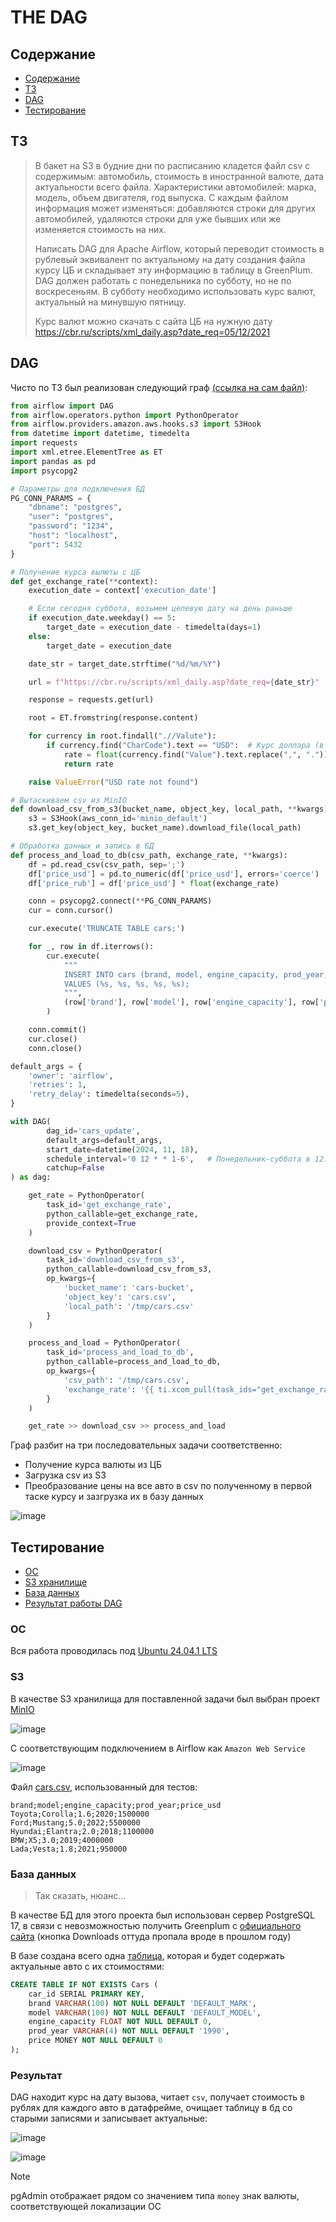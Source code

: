 # THE DAG

## Содержание
- [Содержание](#Содержание)
- [ТЗ](#ТЗ)
- [DAG](#DAG)
- [Тестирование](#Тестирование)

## ТЗ

> В бакет на S3 в будние дни по расписанию кладется файл csv с содержимым: автомобиль, стоимость в иностранной валюте, дата актуальности всего файла. Характеристики автомобилей: марка, модель, объем двигателя, год выпуска. С каждым файлом информация может изменяться: добавляются строки для других автомобилей, удаляются строки для уже бывших или же изменяется стоимость на них.
>
> Написать DAG для Apache Airflow, который переводит стоимость в рублевый эквивалент по актуальному на дату создания файла курсу ЦБ и складывает эту информацию в таблицу в GreenPlum. DAG должен работать с понедельника по субботу, но не по воскресеньям. В субботу необходимо использовать курс валют, актуальный на минувшую пятницу.
>
> Курс валют можно скачать с сайта ЦБ на нужную дату https://cbr.ru/scripts/xml_daily.asp?date_req=05/12/2021

## DAG

Чисто по ТЗ был реализован следующий граф [(ссылка на сам файл)](./update-cars.py):

```python
from airflow import DAG
from airflow.operators.python import PythonOperator
from airflow.providers.amazon.aws.hooks.s3 import S3Hook
from datetime import datetime, timedelta
import requests
import xml.etree.ElementTree as ET
import pandas as pd
import psycopg2

# Параметры для подключения БД
PG_CONN_PARAMS = {
    "dbname": "postgres",
    "user": "postgres",
    "password": "1234",
    "host": "localhost",
    "port": 5432
}

# Получение курса вылюты с ЦБ
def get_exchange_rate(**context):
    execution_date = context['execution_date']

    # Если сегодня суббота, возьмем целевую дату на день раньше
    if execution_date.weekday() == 5:
        target_date = execution_date - timedelta(days=1)
    else:
        target_date = execution_date

    date_str = target_date.strftime("%d/%m/%Y")

    url = f"https://cbr.ru/scripts/xml_daily.asp?date_req={date_str}"

    response = requests.get(url)

    root = ET.fromstring(response.content)

    for currency in root.findall(".//Valute"):
        if currency.find("CharCode").text == "USD":  # Курс доллара (в ТЗ не было указано какая именно иностранная валюта хранится в csv)
            rate = float(currency.find("Value").text.replace(",", "."))
            return rate

    raise ValueError("USD rate not found")

# Вытаскиваем csv из MinIO
def download_csv_from_s3(bucket_name, object_key, local_path, **kwargs):
    s3 = S3Hook(aws_conn_id='minio_default')
    s3.get_key(object_key, bucket_name).download_file(local_path)

# Обработка данных и запись в БД
def process_and_load_to_db(csv_path, exchange_rate, **kwargs):
    df = pd.read_csv(csv_path, sep=';')
    df['price_usd'] = pd.to_numeric(df['price_usd'], errors='coerce')
    df['price_rub'] = df['price_usd'] * float(exchange_rate)

    conn = psycopg2.connect(**PG_CONN_PARAMS)
    cur = conn.cursor()

    cur.execute('TRUNCATE TABLE cars;')

    for _, row in df.iterrows():
        cur.execute(
            """
            INSERT INTO cars (brand, model, engine_capacity, prod_year, price)
            VALUES (%s, %s, %s, %s, %s);
            """,
            (row['brand'], row['model'], row['engine_capacity'], row['prod_year'], row['price_rub'])
        )

    conn.commit()
    cur.close()
    conn.close()

default_args = {
    'owner': 'airflow',
    'retries': 1,
    'retry_delay': timedelta(seconds=5),
}

with DAG(
        dag_id='cars_update',
        default_args=default_args,
        start_date=datetime(2024, 11, 18),
        schedule_interval='0 12 * * 1-6',   # Понедельник-суббота в 12:00
        catchup=False
) as dag:

    get_rate = PythonOperator(
        task_id='get_exchange_rate',
        python_callable=get_exchange_rate,
        provide_context=True
    )

    download_csv = PythonOperator(
        task_id='download_csv_from_s3',
        python_callable=download_csv_from_s3,
        op_kwargs={
            'bucket_name': 'cars-bucket',
            'object_key': 'cars.csv',
            'local_path': '/tmp/cars.csv'
        }
    )

    process_and_load = PythonOperator(
        task_id='process_and_load_to_db',
        python_callable=process_and_load_to_db,
        op_kwargs={
            'csv_path': '/tmp/cars.csv',
            'exchange_rate': '{{ ti.xcom_pull(task_ids="get_exchange_rate") }}'
        }
    )

    get_rate >> download_csv >> process_and_load
```

Граф разбит на три последовательных задачи соответственно:
- Получение курса валюты из ЦБ
- Загрузка csv из S3
- Преобразование цены на все авто в csv по полученному в первой таске курсу и зазгрузка их в базу данных

![image](https://github.com/user-attachments/assets/680550c1-7c70-47cf-aa51-339af26cdc7d)

## Тестирование

- [ОС](#ОС)
- [S3 хранилище](#S3)
- [База данных](#База-данных)
- [Результат работы DAG](#Результат)

### ОС

Вся работа проводилась под [Ubuntu 24.04.1 LTS](https://ubuntu.com/)

### S3

В качестве S3 хранилища для поставленной задачи был выбран проект [MinIO](https://min.io/)

![image](https://github.com/user-attachments/assets/eca017fb-7cfa-4dee-8598-7082a36a87f1)

С соответствующим подключением в Airflow как ```Amazon Web Service```

![image](https://github.com/user-attachments/assets/88bc6f75-e33c-4e83-b1e5-ab76f3dfe4db)

Файл [cars.csv](./data/cars/csv), использованный для тестов:

```csv
brand;model;engine_capacity;prod_year;price_usd
Toyota;Corolla;1.6;2020;1500000
Ford;Mustang;5.0;2022;5500000
Hyundai;Elantra;2.0;2018;1100000
BMW;X5;3.0;2019;4000000
Lada;Vesta;1.8;2021;950000
```

### База данных

> Так сказать, нюанс...

В качестве БД для этого проекта был использован сервер PostgreSQL 17, в связи с невозможностью получить Greenplum с [официального сайта](https://greenplum.org/) (кнопка Downloads оттуда пропала вроде в прошлом году)

В базе создана всего одна [таблица](./SQL/CREATE_CARS_TABLE.sql), которая и будет содержать актуальные авто с их стоимостями:

```sql
CREATE TABLE IF NOT EXISTS Cars (
	car_id SERIAL PRIMARY KEY,
	brand VARCHAR(100) NOT NULL DEFAULT 'DEFAULT_MARK',
	model VARCHAR(100) NOT NULL DEFAULT 'DEFAULT_MODEL',
	engine_capacity FLOAT NOT NULL DEFAULT 0,
	prod_year VARCHAR(4) NOT NULL DEFAULT '1990',
	price MONEY NOT NULL DEFAULT 0
);
```

### Результат

DAG находит курс на дату вызова, читает ```csv```, получает стоимость в рублях для каждого авто в датафрейме, очищает таблицу в бд со старыми записями и записывает актуальные:

![image](https://github.com/user-attachments/assets/c9e46dd5-ff34-4b13-b951-274769b4d9b3)

![image](https://github.com/user-attachments/assets/1a431227-1f8d-434f-a8c9-81d2b3d4f1dd)

> [!NOTE]
> pgAdmin отображает рядом со значением типа ```money``` знак валюты, соответствующей локализации ОС
